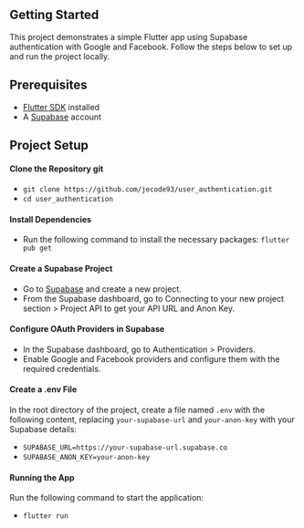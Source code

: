 
## Getting Started

This project demonstrates a simple Flutter app using Supabase authentication with Google and Facebook. Follow the steps below to set up and run the project locally.

## Prerequisites
- [Flutter SDK](https://docs.flutter.dev/get-started/install) installed
- A [Supabase](https://supabase.com/) account

## Project Setup

####	Clone the Repository git
- `git clone https://github.com/jecode93/user_authentication.git`
- `cd user_authentication`

#### Install Dependencies
- Run the following command to install the necessary packages:
`flutter pub get`

#### Create a Supabase Project
- Go to [Supabase](https://supabase.com/) and create a new project.
- From the Supabase dashboard, go to Connecting to your new project section > Project API to get your API URL and Anon Key.

#### Configure OAuth Providers in Supabase
- In the Supabase dashboard, go to Authentication > Providers.
- Enable Google and Facebook providers and configure them with the required credentials.


#### Create a .env File

In the root directory of the project, create a file named `.env` with the following content, replacing `your-supabase-url` and `your-anon-key` with your Supabase details:

- `SUPABASE_URL=https://your-supabase-url.supabase.co`
- `SUPABASE_ANON_KEY=your-anon-key`

#### Running the App
Run the following command to start the application:

- `flutter run`
